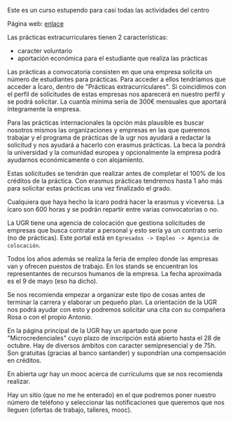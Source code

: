 Este es un curso estupendo para casi todas las actividades del centro

Página web: [enlace](https://empleo.ugr.es/)

Las prácticas extracurriculares tienen 2 características:
- caracter voluntario
- aportación económica para el estudiante que realiza las prácticas

Las prácticas a convocatoria consisten en que una empresa solicita un número de estudiantes para prácticas. Para acceder a ellos tendríamos que acceder a Ícaro, dentro de "Prácticas extracurriculares". Si coincidimos con el perfil de solicitudes de estas empresas nos aparecerá en nuestro perfil y se podrá solicitar. La cuantía mínima sería de 300€ mensuales que aportará íntegramente la empresa.

Para las prácticas internacionales la opción más plausible es buscar nosotros mismos las organizaciones y empresas en las que queremos trabajar y el programa de prácticas de la ugr nos ayudará a redactar la solicitud y nos ayudará a hacerlo con erasmus prácticas. La beca la pondrá la universidad y la comunidad europea y opcionalmente la empresa podrá ayudarnos económicamente o con alojamiento. 

Estas solicitudes se tendrán que realizar antes de completar el 100% de los créditos de la práctica. Con erasmus prácticas tendremos hasta 1 año más para solicitar estas prácticas una vez finalizado el grado. 

Cualquiera que haya hecho la ícaro podrá hacer la erasmus y viceversa. La ícaro son 600 horas y se podrán repartir entre varias convocatorias o no. 

La UGR tiene una agencia de colocación que gestiona solicitudes de empresas que busca contratar a personal y esto sería ya un contrato serio (no de prácticas). Este portal está en `Egresados -> Empleo -> Agencia de colocación`.

Todos los años además se realiza la feria de empleo donde las empresas van y ofrecen puestos de trabajo. En los stands se encuentran los representantes de recursos humanos de la empresa. La fecha aproximada es el 9 de mayo (eso ha dicho). 

Se nos recomienda empezar a organizar este tipo de cosas antes de terminar la carrera y elaborar un pequeño plan. La orientación de la UGR nos podrá ayudar con esto y podremos solicitar una cita con su compañera Rosa o con el propio Antonio. 

En la página principal de la UGR hay un apartado que pone "Microcredenciales" cuyo plazo de inscripción está abierto hasta el 28 de octubre. Hay de diversos ámbitos con caracter semipresencial y de 75h. Son gratuitas (gracias al banco santander) y supondrían una compensación en créditos.

En abierta ugr hay un mooc acerca de currículums que se nos recomienda realizar.

Hay un sitio (que no me he enterado) en el que podremos poner nuestro número de teléfono y seleccionar las notificaciones que queremos que nos lleguen (ofertas de trabajo, talleres, mooc).

